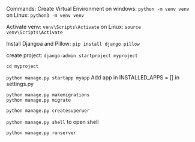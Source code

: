 Commands:
Create Virtual Environment on windows: `python -m venv venv`
on Linux: `python3 -m venv venv`

Activate venv: `venv\Scripts\Activate`
on Linux: `source venv\Scripts\Activate`

Install Djangoa and Pillow:
`pip install django pillow`

create project:
`django-admin startproject myproject`

`cd myproject`

`python manage.py startapp myapp`
 Add app in INSTALLED_APPS = [] in settings.py

`python manage.py makemigrations`
<br>
`python manage.py migrate`
<br>

`python manage.py createsuperuer`
<br>

`python manage.py shell` to open shell
<br>

`python manage.py runserver`
